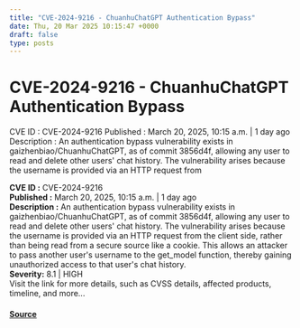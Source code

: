 ```yaml
---
title: "CVE-2024-9216 - ChuanhuChatGPT Authentication Bypass"
date: Thu, 20 Mar 2025 10:15:47 +0000
draft: false
type: posts
---
```

# CVE-2024-9216 - ChuanhuChatGPT Authentication Bypass





 CVE ID : CVE-2024-9216 Published : March 20, 2025, 10:15 a.m. | 1 day ago Description : An authentication bypass vulnerability exists in gaizhenbiao/ChuanhuChatGPT, as of commit 3856d4f, allowing any user to read and delete other users' chat history. The vulnerability arises because the username is provided via an HTTP request from

**CVE ID :** CVE-2024-9216  
**Published :** March 20, 2025, 10:15 a.m. | 1 day ago  
**Description :** An authentication bypass vulnerability exists in gaizhenbiao/ChuanhuChatGPT, as of commit 3856d4f, allowing any user to read and delete other users' chat history. The vulnerability arises because the username is provided via an HTTP request from the client side, rather than being read from a secure source like a cookie. This allows an attacker to pass another user's username to the get\_model function, thereby gaining unauthorized access to that user's chat history.  
**Severity:** 8.1 | HIGH  
Visit the link for more details, such as CVSS details, affected products, timeline, and more...

#### [Source](https://cvefeed.io/vuln/detail/CVE-2024-9216)

